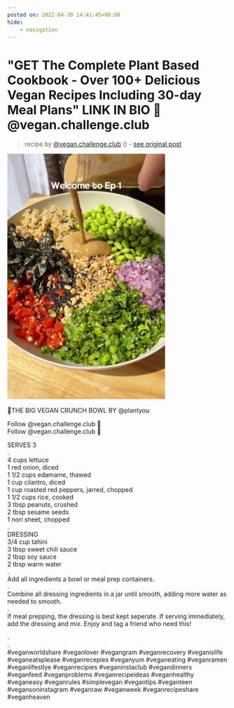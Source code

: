 ```yaml
---
posted on: 2022-04-30 14:41:45+00:00
hide:
    - navigation
---
```


# "GET The Complete Plant Based Cookbook - Over 100+ Delicious Vegan Recipes Including 30-day Meal Plans" LINK IN BIO 🔗 @vegan.challenge.club 

> recipe by [@vegan.challenge.club](https://www.instagram.com/vegan.challenge.club/) 
() - [see original post](https://instagram.com/p/Cc-pnYfJI9K)

![](../img/vegan.challenge.club_30-04-2022_1404.png)

  
🌱THE BIG VEGAN CRUNCH BOWL BY @plantyou  
  
Follow @vegan.challenge.club 🙌  
Follow @vegan.challenge.club 🙌  
  
SERVES 3  
.  
4 cups lettuce  
1 red onion, diced  
1 1/2 cups edamame, thawed  
1 cup cilantro, diced  
1 cup roasted red peppers, jarred, chopped  
1 1/2 cups rice, cooked  
3 tbsp peanuts, crushed  
2 tbsp sesame seeds  
1 nori sheet, chopped  
.  
DRESSING  
3/4 cup tahini  
3 tbsp sweet chili sauce  
2 tbsp soy sauce  
2 tbsp warm water  
.  
Add all ingredients a bowl or meal prep containers.  
.  
Combine all dressing ingredients in a jar until smooth, adding more water as needed to smooth.  
.  
If meal prepping, the dressing is best kept seperate. If serving immediately, add the dressing and mix. Enjoy and tag a friend who need this!  
  
.  
.  
\#veganworldshare \#veganlover \#vegangram \#veganrecovery \#veganislife \#veganeatsplease \#veganrecepies \#veganyum \#veganeating \#veganramen \#veganlifestlye \#veganrecipies \#veganinstaclub \#vegandinners \#veganfeed \#veganproblems \#veganrecipeideas \#veganhealthy \#veganeasy \#veganrules \#simplevegan \#vegantips \#veganteen \#vegansoninstagram \#veganraw \#veganweek \#veganrecipeshare \#veganheaven   